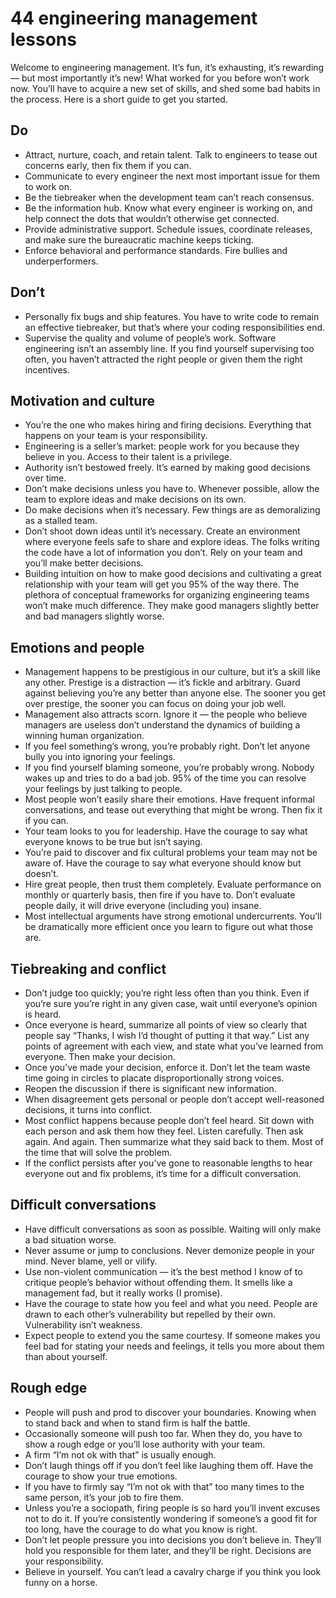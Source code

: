# 44 engineering management lessons

Welcome to engineering management. It’s fun, it’s exhausting, it’s rewarding — but most importantly it’s new! What worked for you before won’t work now. You’ll have to acquire a new set of skills, and shed some bad habits in the process. Here is a short guide to get you started.

## Do
- Attract, nurture, coach, and retain talent. Talk to engineers to tease out concerns early, then fix them if you can.
- Communicate to every engineer the next most important issue for them to work on.
- Be the tiebreaker when the development team can’t reach consensus.
- Be the information hub. Know what every engineer is working on, and help connect the dots that wouldn’t otherwise get connected.
- Provide administrative support. Schedule issues, coordinate releases, and make sure the bureaucratic machine keeps ticking.
- Enforce behavioral and performance standards. Fire bullies and underperformers.

## Don’t
- Personally fix bugs and ship features. You have to write code to remain an effective tiebreaker, but that’s where your coding responsibilities end.
- Supervise the quality and volume of people’s work. Software engineering isn’t an assembly line. If you find yourself supervising too often, you haven’t attracted the right people or given them the right incentives.


## Motivation and culture
- You’re the one who makes hiring and firing decisions. Everything that happens on your team is your responsibility.
- Engineering is a seller’s market: people work for you because they believe in you. Access to their talent is a privilege.
- Authority isn’t bestowed freely. It’s earned by making good decisions over time.
- Don’t make decisions unless you have to. Whenever possible, allow the team to explore ideas and make decisions on its own.
- Do make decisions when it’s necessary. Few things are as demoralizing as a stalled team.
- Don’t shoot down ideas until it’s necessary. Create an environment where everyone feels safe to share and explore ideas. The folks writing the code have a lot of information you don’t. Rely on your team and you’ll make better decisions.
- Building intuition on how to make good decisions and cultivating a great relationship with your team will get you 95% of the way there. The plethora of conceptual frameworks for organizing engineering teams won’t make much difference. They make good managers slightly better and bad managers slightly worse.

## Emotions and people
- Management happens to be prestigious in our culture, but it’s a skill like any other. Prestige is a distraction — it’s fickle and arbitrary. Guard against believing you’re any better than anyone else. The sooner you get over prestige, the sooner you can focus on doing your job well.
- Management also attracts scorn. Ignore it — the people who believe managers are useless don’t understand the dynamics of building a winning human organization.
- If you feel something’s wrong, you’re probably right. Don’t let anyone bully you into ignoring your feelings.
- If you find yourself blaming someone, you’re probably wrong. Nobody wakes up and tries to do a bad job. 95% of the time you can resolve your feelings by just talking to people.
- Most people won’t easily share their emotions. Have frequent informal conversations, and tease out everything that might be wrong. Then fix it if you can.
- Your team looks to you for leadership. Have the courage to say what everyone knows to be true but isn’t saying.
- You’re paid to discover and fix cultural problems your team may not be aware of. Have the courage to say what everyone should know but doesn’t.
- Hire great people, then trust them completely. Evaluate performance on monthly or quarterly basis, then fire if you have to. Don’t evaluate people daily, it will drive everyone (including you) insane.
- Most intellectual arguments have strong emotional undercurrents. You’ll be dramatically more efficient once you learn to figure out what those are.

## Tiebreaking and conflict
- Don’t judge too quickly; you’re right less often than you think. Even if you’re sure you’re right in any given case, wait until everyone’s opinion is heard.
- Once everyone is heard, summarize all points of view so clearly that people say “Thanks, I wish I’d thought of putting it that way.” List any points of agreement with each view, and state what you’ve learned from everyone. Then make your decision.
- Once you’ve made your decision, enforce it. Don’t let the team waste time going in circles to placate disproportionally strong voices.
- Reopen the discussion if there is significant new information.
- When disagreement gets personal or people don’t accept well-reasoned decisions, it turns into conflict.
- Most conflict happens because people don’t feel heard. Sit down with each person and ask them how they feel. Listen carefully. Then ask again. And again. Then summarize what they said back to them. Most of the time that will solve the problem.
- If the conflict persists after you’ve gone to reasonable lengths to hear everyone out and fix problems, it’s time for a difficult conversation.


## Difficult conversations
- Have difficult conversations as soon as possible. Waiting will only make a bad situation worse.
- Never assume or jump to conclusions. Never demonize people in your mind. Never blame, yell or vilify.
- Use non-violent communication — it’s the best method I know of to critique people’s behavior without offending them. It smells like a management fad, but it really works (I promise).
- Have the courage to state how you feel and what you need. People are drawn to each other’s vulnerability but repelled by their own. Vulnerability isn’t weakness.
- Expect people to extend you the same courtesy. If someone makes you feel bad for stating your needs and feelings, it tells you more about them than about yourself.

## Rough edge
- People will push and prod to discover your boundaries. Knowing when to stand back and when to stand firm is half the battle.
- Occasionally someone will push too far. When they do, you have to show a rough edge or you’ll lose authority with your team.
- A firm “I’m not ok with that” is usually enough.
- Don’t laugh things off if you don’t feel like laughing them off. Have the courage to show your true emotions.
- If you have to firmly say “I’m not ok with that” too many times to the same person, it’s your job to fire them.
- Unless you’re a sociopath, firing people is so hard you’ll invent excuses not to do it. If you’re consistently wondering if someone’s a good fit for too long, have the courage to do what you know is right.
- Don’t let people pressure you into decisions you don’t believe in. They’ll hold you responsible for them later, and they’ll be right. Decisions are your responsibility.
- Believe in yourself. You can’t lead a cavalry charge if you think you look funny on a horse.
